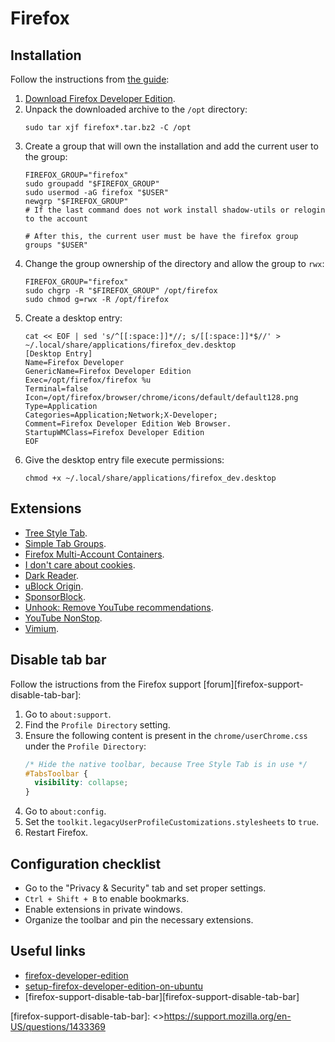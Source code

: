 # Firefox

## Installation

Follow the instructions from [the guide][setup-firefox-developer-edition-on-ubuntu]:

1. [Download Firefox Developer Edition][firefox-developer-edition].
2. Unpack the downloaded archive to the `/opt` directory:
   ```shell
   sudo tar xjf firefox*.tar.bz2 -C /opt
   ```
3. Create a group that will own the installation and add the current user to the group:
   ```shell
   FIREFOX_GROUP="firefox"
   sudo groupadd "$FIREFOX_GROUP"
   sudo usermod -aG firefox "$USER"
   newgrp "$FIREFOX_GROUP"
   # If the last command does not work install shadow-utils or relogin to the account

   # After this, the current user must be have the firefox group
   groups "$USER"
   ```
3. Change the group ownership of the directory and allow the group to `rwx`:
   ```shell
   FIREFOX_GROUP="firefox"
   sudo chgrp -R "$FIREFOX_GROUP" /opt/firefox
   sudo chmod g=rwx -R /opt/firefox
   ```
4. Create a desktop entry:
   ```shell
   cat << EOF | sed 's/^[[:space:]]*//; s/[[:space:]]*$//' > ~/.local/share/applications/firefox_dev.desktop
   [Desktop Entry]
   Name=Firefox Developer 
   GenericName=Firefox Developer Edition
   Exec=/opt/firefox/firefox %u
   Terminal=false
   Icon=/opt/firefox/browser/chrome/icons/default/default128.png
   Type=Application
   Categories=Application;Network;X-Developer;
   Comment=Firefox Developer Edition Web Browser.
   StartupWMClass=Firefox Developer Edition
   EOF
   ```
5. Give the desktop entry file execute permissions:
   ```shell
   chmod +x ~/.local/share/applications/firefox_dev.desktop
   ```

## Extensions

- [Tree Style Tab](https://addons.mozilla.org/en-US/firefox/addon/tree-style-tab/).
- [Simple Tab Groups](https://addons.mozilla.org/en-US/firefox/addon/simple-tab-groups/).
- [Firefox Multi-Account Containers](https://addons.mozilla.org/en-US/firefox/addon/multi-account-containers/).
- [I don't care about cookies](https://addons.mozilla.org/en-US/firefox/addon/i-dont-care-about-cookies/).
- [Dark Reader](https://addons.mozilla.org/en-US/firefox/addon/darkreader/).
- [uBlock Origin](https://addons.mozilla.org/en-US/firefox/addon/ublock-origin).
- [SponsorBlock](https://addons.mozilla.org/en-US/firefox/addon/sponsorblock/).
- [Unhook: Remove YouTube recommendations](https://addons.mozilla.org/en-US/firefox/addon/youtube-recommended-videos/).
- [YouTube NonStop](https://addons.mozilla.org/en-US/firefox/addon/youtube-nonstop/).
- [Vimium](https://addons.mozilla.org/en-CA/firefox/addon/vimium-ff).

## Disable tab bar

Follow the istructions from the Firefox support [forum][firefox-support-disable-tab-bar]:

1. Go to `about:support`.
2. Find the `Profile Directory` setting.
3. Ensure the following content is present in the `chrome/userChrome.css` under the `Profile Directory`:
   ```css
   /* Hide the native toolbar, because Tree Style Tab is in use */
   #TabsToolbar {
     visibility: collapse;
   }
   ```
4. Go to `about:config`.
5. Set the `toolkit.legacyUserProfileCustomizations.stylesheets` to `true`.
6. Restart Firefox.

## Configuration checklist

- Go to the "Privacy & Security" tab and set proper settings.
- `Ctrl + Shift + B` to enable bookmarks.
- Enable extensions in private windows.
- Organize the toolbar and pin the necessary extensions.

## Useful links

- [firefox-developer-edition][firefox-developer-edition]
- [setup-firefox-developer-edition-on-ubuntu][setup-firefox-developer-edition-on-ubuntu]
- [firefox-support-disable-tab-bar][firefox-support-disable-tab-bar]

[firefox-developer-edition]: <https://www.mozilla.org/en-CA/firefox/developer/>
[setup-firefox-developer-edition-on-ubuntu]: <https://dev.to/harrsh/how-to-setup-firefox-developer-edition-on-ubuntu-4inp>
[firefox-support-disable-tab-bar]: <>https://support.mozilla.org/en-US/questions/1433369
